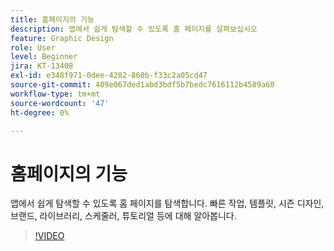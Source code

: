 ```yaml
---
title: 홈페이지의 기능
description: 앱에서 쉽게 탐색할 수 있도록 홈 페이지를 살펴보십시오
feature: Graphic Design
role: User
level: Beginner
jira: KT-13408
exl-id: e348f971-0dee-4282-860b-f33c2a05cd47
source-git-commit: 409e067ded1abd3bdf5b7bedc7616112b4589a60
workflow-type: tm+mt
source-wordcount: '47'
ht-degree: 0%

---
```


# 홈페이지의 기능

앱에서 쉽게 탐색할 수 있도록 홈 페이지를 탐색합니다. 빠른 작업, 템플릿, 시즌 디자인, 브랜드, 라이브러리, 스케줄러, 튜토리얼 등에 대해 알아봅니다.

>[!VIDEO](https://video.tv.adobe.com/v/3426924?quality=12&learn=on&hidetitle=true)
